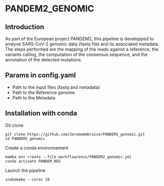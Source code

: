 # PANDEM2_GENOMIC

## Introduction

As part of the European project PANDEM2, this pipeline is developped to analyse SARS-CoV-2 genomic data (fastq file) and its associated metadata. The steps performed are the mapping of the reads against a reference, the variants calling, the computation of the consensus sequence, and the annotation of the detected mutations. 

## Params in config.yaml

- Path to the input files (fastq and metadata)
- Path to the Reference genome
- Path to the Metadata 


## Installation with conda 

Git clone
```
git clone https://github.com/JeromeAmbroise/PANDEM2_genomic.git
cd PANDEM2_genomic
```
Create a conda environnement 
```
mamba env create --file workflow/envs/PANDEM2_genomic.yml
conda activate PANDEM_NGS
```
Launch the pipeline
```
snakemake --cores 10
```
